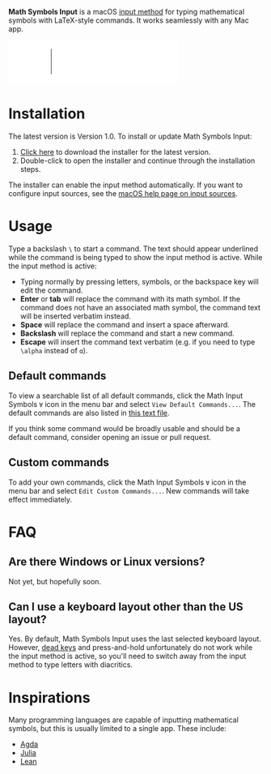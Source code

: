 **Math Symbols Input** is a macOS [input method](https://en.wikipedia.org/wiki/Input_method) for typing mathematical symbols with LaTeX-style commands.
It works seamlessly with any Mac app.

![Math Symbols Input Demo](demo.gif)

# Installation

The latest version is Version 1.0. To install or update Math Symbols Input:

1. [Click here](https://github.com/knrafto/MathSymbolsInput/releases/download/v1.0/MathSymbolsInput.pkg) to download the installer for the latest version.
2. Double-click to open the installer and continue through the installation steps.

The installer can enable the input method automatically. If you want to configure input sources, see the [macOS help page on input sources](
https://support.apple.com/guide/mac-help/type-language-mac-input-sources-mchlp1406/mac).

# Usage

Type a backslash `\` to start a command. The text should appear underlined while the command is being typed to show the input method is active. While the input method is active:

* Typing normally by pressing letters, symbols, or the backspace key will edit the command.
* **Enter** or **tab** will replace the command with its math symbol. If the command does not have an associated math symbol, the command text will be inserted verbatim instead.
* **Space** will replace the command and insert a space afterward.
* **Backslash** will replace the command and start a new command.
* **Escape** will insert the command text verbatim (e.g. if you need to type `\alpha` instead of `α`).

## Default commands

To view a searchable list of all default commands, click the Math Input Symbols `∀` icon in the menu bar and select `View Default Commands...`.
The default commands are also listed in [this text file](https://github.com/knrafto/MathSymbolsInput/blob/master/MathSymbolsInput/commands.txt).

If you think some command would be broadly usable and should be a default command, consider opening an issue or pull request.

## Custom commands

To add your own commands, click the Math Input Symbols `∀` icon in the menu bar and select `Edit Custom Commands...`.
New commands will take effect immediately.

# FAQ

## Are there Windows or Linux versions?

Not yet, but hopefully soon.

## Can I use a keyboard layout other than the US layout?

Yes. By default, Math Symbols Input uses the last selected keyboard layout.
However, [dead keys](https://en.wikipedia.org/wiki/Dead_key) and press-and-hold unfortunately do not work while the input method is active,
so you'll need to switch away from the input method to type letters with diacritics.

# Inspirations

Many programming languages are capable of inputting mathematical symbols, but this is usually limited to a single app. These include:

* [Agda](https://agda.readthedocs.io/en/latest/tools/emacs-mode.html#unicode-input)
* [Julia](https://docs.julialang.org/en/v1/manual/unicode-input/)
* [Lean](https://leanprover.github.io/reference/using_lean.html#features)

